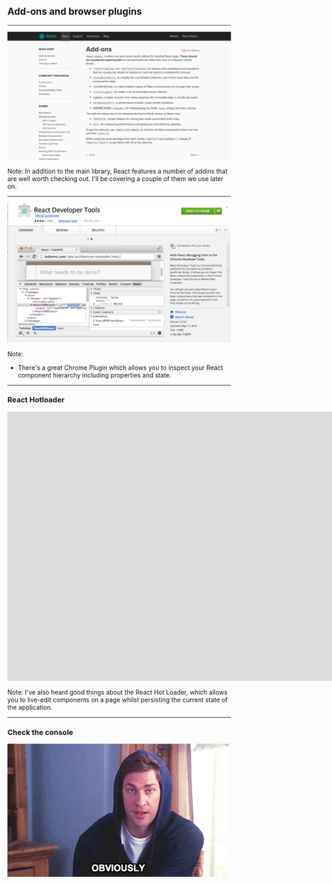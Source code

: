 ## Add-ons and browser plugins

---

![react-addons](../../images/react-addons.png)

Note:
In addition to the main library, React features a number of addins that are well worth checking out. I'll be covering a couple of them we use later on.

---

![react-dev-tools](../../images/react-dev-tools.png)

Note:
- There's a great Chrome Plugin which allows you to inspect your React component hierarchy including properties and state.

---


### React Hotloader

<iframe src="https://player.vimeo.com/video/100010922#t=7s?autoplay=1" width="1920" height="607" frameborder="0" webkitallowfullscreen mozallowfullscreen allowfullscreen></iframe>

Note:
I've also heard good things about the React Hot Loader, which allows you to live-edit components on a page whilst persisting the current state of the application.

---

### Check the console
![Obviously](../../images/obviously.gif)<!-- .element: class="fragment" width="800" -->

